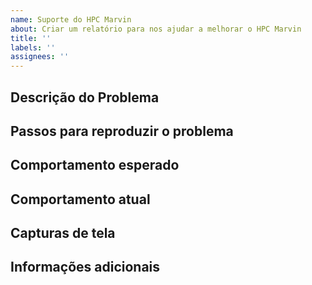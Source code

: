 ```yaml
---
name: Suporte do HPC Marvin
about: Criar um relatório para nos ajudar a melhorar o HPC Marvin
title: ''
labels: ''
assignees: ''
---
```

<!---
Por favor, leia isto!

NÃO INSIRA NENHUMA INFORMAÇÃO SIGILOSA OU SENSÍVEL NESTA ISSUE! NÃO INSIRA E-MAILS OU SENHAS INSTITUCIONAIS!

Antes de abrir uma nova issue, certifique-se de procurar por palavras-chave nas issues filtradas pela etiqueta "bug" e verifique se a issue que você está prestes a enviar não é um duplicado.
--->

## Descrição do Problema

<!-- Descreva claramente qual é o problema que você está enfrentando e forneça detalhes sobre quando ocorreu, o que você estava fazendo e quaisquer outras informações relevantes. -->

## Passos para reproduzir o problema

<!-- Se possível, forneça um conjunto detalhado de passos para reproduzir o problema que você está enfrentando. Isso pode ajudar a identificar a causa raiz do problema. -->

## Comportamento esperado

<!-- Descreva o comportamento que você esperava do sistema. -->

## Comportamento atual

<!-- Descreva o comportamento atual do sistema, incluindo mensagens de erro ou outros comportamentos inesperados. -->

## Capturas de tela

<!-- Se possível, inclua capturas de tela relevantes para ajudar a ilustrar o problema que você está enfrentando. -->

## Informações adicionais

<!-- Forneça quaisquer outras informações relevantes que possam ajudar a identificar a causa raiz do problema, como logs de erro ou informações do sistema. -->
